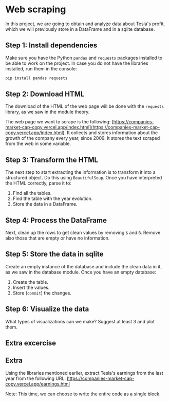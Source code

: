 # Web scraping

In this project, we are going to obtain and analyze data about Tesla's profit, which we will previously store in a DataFrame and in a sqlite database.

## Step 1: Install dependencies

Make sure you have the Python `pandas` and `requests` packages installed to be able to work on the project. In case you do not have the libraries installed, run them in the console:

```bash
pip install pandas requests
```

## Step 2: Download HTML

The download of the HTML of the web page will be done with the `requests` library, as we saw in the module theory.

The web page we want to scrape is the following: [https://companies-market-cap-copy.vercel.app/index.html](https://companies-market-cap-copy.vercel.app/index.html). It collects and stores information about the growth of the company every year, since 2009. It stores the text scraped from the web in some variable.


## Step 3: Transform the HTML

The next step to start extracting the information is to transform it into a structured object. Do this using `BeautifulSoup`. Once you have interpreted the HTML correctly, parse it to:

1. Find all the tables.
2. Find the table with the year evolution.
3. Store the data in a DataFrame.


## Step 4: Process the DataFrame

Next, clean up the rows to get clean values by removing `$` and `B`. Remove also those that are empty or have no information.


## Step 5: Store the data in sqlite

Create an empty instance of the database and include the clean data in it, as we saw in the database module. Once you have an empty database:

1. Create the table.
2. Insert the values.
3. Store (`commit`) the changes.


## Step 6: Visualize the data

What types of visualizations can we make? Suggest at least 3 and plot them.

## Extra excercise 

## Extra 

Using the libraries mentioned earlier, extract Tesla's earnings from the last year from the following URL: https://companies-market-cap-copy.vercel.app/earnings.html

Note: This time, we can choose to write the entire code as a single block. 